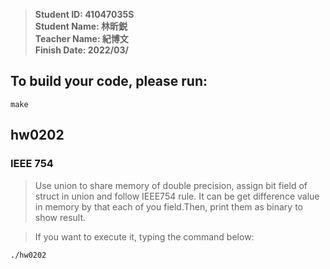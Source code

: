 > **Student ID: 41047035S**  
> **Student Name: 林昕鋭**  
> **Teacher Name: 紀博文**  
> **Finish Date: 2022/03/**

## To build your code, please run:
```
make
```

## hw0202
### IEEE 754
> Use union to share memory of double precision, assign bit field of struct in union and follow IEEE754 rule. It can be get difference value in memory by that each of you field.Then, print them as binary to show result.

> If you want to execute it, typing the command below:
```
./hw0202
```